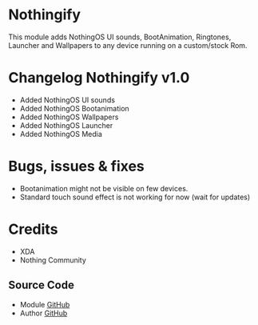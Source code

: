 # Nothingify
This module adds NothingOS UI sounds, BootAnimation, Ringtones, Launcher and Wallpapers to any device running on a custom/stock Rom.

# Changelog Nothingify v1.0
* Added NothingOS UI sounds
* Added NothingOS Bootanimation
* Added NothingOS Wallpapers
* Added NothingOS Launcher
* Added NothingOS Media

# Bugs, issues & fixes
* Bootanimation might not be visible on few devices.
* Standard touch sound effect is not working for now (wait for updates)

# Credits
* XDA
* Nothing Community

## Source Code
* Module [GitHub](https://github.com/viralbanda/Nothingify-Magisk)
* Author [GitHub](https://github.com/viralbanda)

